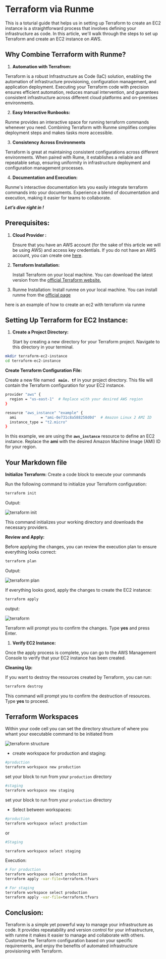 # Terraform via Runme

This is a toturial guide that helps us in setting up Terraform to create an EC2 instance is a straightforward process that involves defining your infrastructure as code. In this article, we'll walk through the steps to set up Terraform and create an EC2 instance on AWS.

## **Why Combine Terraform with Runme?**

1. **Automation with Terrafrom:**

Terraform is a robust Infrastructure as Code (IaC) solution, enabling the automation of infrastructure provisioning, configuration management, and application deployment. Executing your Terraform code with precision ensures efficient automation, reduces manual intervention, and guarantees consistent infrastructure across different cloud platforms and on-premises environments.

2. **Easy Interactive Runbooks:**

Runme provides an interactive space for running terraform commands whenever you need. Combining Terraform with Runme simplifies complex deployment steps and makes tasks more accessible.

3. **Consistency Across Environments**

Terraform is great at maintaining consistent configurations across different environments. When paired with Rume, it establishes a reliable and repeatable setup, ensuring uniformity in infrastructure deployment and configuration management processes.

4. **Documentation and Execution:**

Runme's interactive documentation lets you easily integrate terraform commands into your documents. Experience a blend of documentation and execution, making it easier for teams to collaborate.

***Let’s dive right in !***

## **Prerequisites:**

1. **Cloud Provider :**

   Ensure that you have an AWS account (for the sake of this article we will be using AWS) and access key credentials. If you do not have an AWS account, you can create one [here](https://aws.amazon.com/).

2. **Terraform Installation:**

   Install Terraform on your local machine. You can download the latest version from the [official Terraform website.](https://developer.hashicorp.com/terraform/tutorials/aws-get-started/install-cli)

3. Runme Installation:
   Install runme on your local machine. You can install runme from the [official page](https://docs.runme.dev/installation)

here is an example of how to create an ec2 with terraform via runme

## **Setting Up Terraform for EC2 Instance:**

1. **Create a Project Directory:**

   Start by creating a new directory for your Terraform project. Navigate to this directory in your terminal.

```sh {"id":"01HPPVN521NV378FM42N6FA9B8"}
mkdir terraform-ec2-instance
cd terraform-ec2-instance
```

**Create Terraform Configuration File:**

Create a new file named **` main. tf`**  in your project directory. This file will contain the Terraform configuration for your EC2 instance.

```sh {"id":"01HPPVN521WAPSS4TR5EX0JZM0"}
provider "aws" {
  region = "us-east-1"  # Replace with your desired AWS region
}

resource "aws_instance" "example" {
  ami           = "ami-0e731c8a588258d0d"  # Amazon Linux 2 AMI ID
  instance_type = "t2.micro"
}
```

In this example, we are using the __`aws_instance`__  resource to define an EC2 instance. Replace the __ami__ with the desired Amazon Machine Image (AMI) ID for your region.

## Your Markdown file

**Initialize Terraform:**
Create a code block to execute your commands

Run the following command to initialize your Terraform configuration:

```sh {"id":"01HPPVN521G7D9D2TP25XQWKPQ"}
terraform init
```

Output:

![terraform init](../../static/img/terraform-init.png)

This command initializes your working directory and downloads the necessary providers.

**Review and Apply:**

Before applying the changes, you can review the execution plan to ensure everything looks correct:

```sh {"id":"01HPPVN5219N10HWNKZXN1Y84A"}
terraform plan
```

Output:

![terraform plan](../../static/img/terraform-plan.png)

If everything looks good, apply the changes to create the EC2 instance:

```sh {"id":"01HPPVN521WJGE2J9H910RNXNP"}
terraform apply
```

output:

![terraform](../../static/img/terraform-apply.png)

Terraform will prompt you to confirm the changes. Type **yes** and press Enter.

1. **Verify EC2 Instance:**

Once the apply process is complete, you can go to the AWS Management Console to verify that your EC2 instance has been created.

**Cleaning Up:**

If you want to destroy the resources created by Terraform, you can run:

```sh {"id":"01HPPVN521T99NSTVPRQAJHE36"}
terraform destroy
```

This command will prompt you to confirm the destruction of resources. Type **yes** to proceed.

## Terraform Workspaces

Within your code cell you can set the directory structure of where you whant your executable command to be initiated from

![terraform structure](../../static/img/terraform-structure.png)

- create workspace for production and staging:

```sh {"id":"01HPPVN521ZCD3HX1SGCR7544X"}
#production
terraform workspace new production
```

set your block to run from your `production` directory

```sh {"id":"01HPPVN5212VTQBJWMYWXX3NWE"}
#staging
terraform workspace new staging
```

set your block to run from your `production` directory

- Select between workspaces:

```sh {"id":"01HPPVN5219P79KAJ0ANQMRECT"}
#production
terraform workspace select production
```

or

```sh {"id":"01HPPVN52141RSC7WD2M6JZ323"}
#Staging

terraform workspace select staging
```

Execution:

```sh {"id":"01HPPVN521RJ1ZVZVVYGTYNNGJ"}
# For production
terraform workspace select production
terraform apply -var-file=terraform.tfvars
```

```sh {"id":"01HPPVN521FKVYQWW8Y3GME5JV"}
# For staging
terraform workspace select production
terraform apply -var-file=terraform.tfvars
```

## **Conclusion:**

Terraform is a simple yet powerful way to manage your infrastructure as code. It provides repeatability and version control for your infrastructure, with runme it makes it easier to manage and collaborate with others. Customize the Terraform configuration based on your specific requirements, and enjoy the benefits of automated infrastructure provisioning with Terraform.
